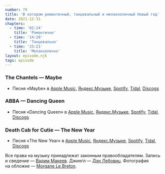 ```yaml
---
number: 79
title: 'В котором романтичный, танцевальный и меланхоличный Новый год'
date: 2021-12-31
chapters:
  - time: '02:24'
    title: 'Романтично'
  - time: '14:28'
    title: 'Танцевально'
  - time: '25:21'
    title: 'Меланхолично'
layout: episode.njk
tags: episode
---
```


### The Chantels — Maybe

- Песня «Maybe» в
  [Apple Music](https://music.apple.com/album/977762489?i=977763165),
  [Яндекс.Музыке](https://music.yandex.ru/album/18955511/track/93852604),
  [Spotify](https://open.spotify.com/track/1gElsjpOELZgbbIfvFehwC),
  [Tidal](https://tidal.com/browse/track/99138546),
  [Discogs](https://www.discogs.com/master/1762854)

### ABBA — Dancing Queen

- Песня «Dancing Queen» в
  [Apple Music](https://music.apple.com/album/1440820126?i=1440820267),
  [Яндекс.Музыке](https://music.yandex.ru/album/1440/track/15676),
  [Spotify](https://open.spotify.com/track/0GjEhVFGZW8afUYGChu3Rr),
  [Tidal](https://tidal.com/browse/track/570398),
  [Discogs](https://www.discogs.com/master/5649)

### Death Cab for Cutie — The New Year

- Песня «The New Year» в
  [Apple Music](https://music.apple.com/album/721842544?i=721842632),
  [Яндекс.Музыке](https://music.yandex.ru/album/6263940/track/1427973),
  [Spotify](https://open.spotify.com/track/4Y2cR1AEADE6FyNVnuaWhZ),
  [Tidal](https://tidal.com/browse/track/22951707),
  [Discogs](https://www.discogs.com/master/3528)

Все права на музыку принадлежат законным правообладателям.
Запись и сведение — [Вадим Макеев](https://twitter.com/pepelsbey).
Джингл — [Дэн Лебовиц](https://www.youtube.com/channel/UC38A5qHrlc_Zgua7vL4b96w).
Фотография на обложке — [Morgane Le Breton](https://unsplash.com/photos/Ym4my-Xj8EY).
